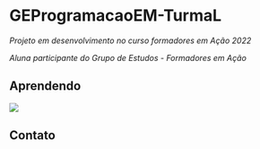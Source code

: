 # GEProgramacaoEM-TurmaL

_Projeto em desenvolvimento no curso formadores em Ação 2022_

_Aluna participante do Grupo de Estudos - Formadores em Ação_


## Aprendendo


![](https://img.shields.io/badge/Scratch-4D97FF?style=for-the-badge&logo=Scratch&logoColor=white)

## Contato



